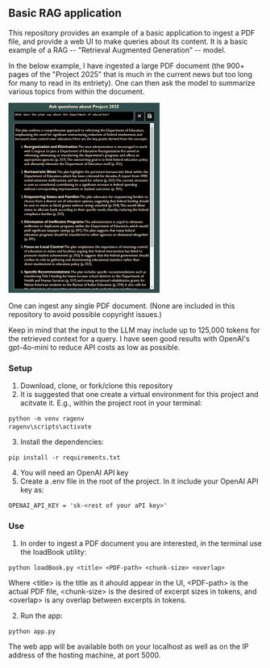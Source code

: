 ## Basic RAG application

This repository provides an example of a basic application to ingest a PDF file, and provide a web UI to make queries about its content. It is a basic example of a RAG -- "Retrieval Augmented Generation" -- model.

In the below example, I have ingested a large PDF document (the 900+ pages of the "Project 2025" that is much in the current news but too long for many to read in its entriety). One can then ask the model to summarize various topics from within the document.

![screenshot](/Images/Screenshot.jpg)

One can ingest any single PDF document. (None are included in this repository to avoid possible copyright issues.)
    
Keep in mind that the input to the LLM may include up to 125,000 tokens for the retrieved context for a query. I have seen good results with OpenAI's gpt-4o-mini to reduce API costs as low as possible.

### Setup

1) Download, clone, or fork/clone this repository
2) It is suggested that one create a virtual environment for this project and acitvate it. E.g., within the project root in your terminal:

```
python -m venv ragenv
ragenv\scripts\activate
```

3) Install the dependencies:

```
pip install -r requirements.txt
```

4) You will need an OpenAI API key
5) Create a .env file in the root of the project. In it include your OpenAI API key as:

```
OPENAI_API_KEY = 'sk-<rest of your aPI key>'
```

### Use

1) In order to ingest a PDF document you are interested, in the terminal use the loadBook utility:

```
python loadBook.py <title> <PDF-path> <chunk-size> <overlap>
```

Where \<title> is the title as it ahould appear in the UI, \<PDF-path> is the actual PDF file, \<chunk-size> is the desired of excerpt sizes in tokens, and \<overlap> is any overlap between excerpts in tokens.

2) Run the app:

```
python app.py
```

The web app will be available both on your localhost as well as on the IP address of the hosting machine, at port 5000.
